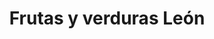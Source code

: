 ---
title: "Frutas y verduras León"
url: /lhospitalet-de-llobregat/frutas-y-verduras-leon/
shop: Gemüse & Obst
---